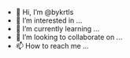 - 👋 Hi, I’m @bykrtls
- 👀 I’m interested in ...
- 🌱 I’m currently learning ...
- 💞️ I’m looking to collaborate on ...
- 📫 How to reach me ...

<!---
bykrtls/bykrtls is a ✨ special ✨ repository because its `README.md` (this file) appears on your GitHub profile.
You can click the Preview link to take a look at your changes.
--->
